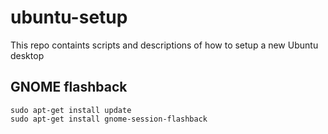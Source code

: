 # ubuntu-setup

This repo containts scripts and descriptions of how to setup a new Ubuntu desktop

## GNOME flashback ##

	sudo apt-get install update
	sudo apt-get install gnome-session-flashback

